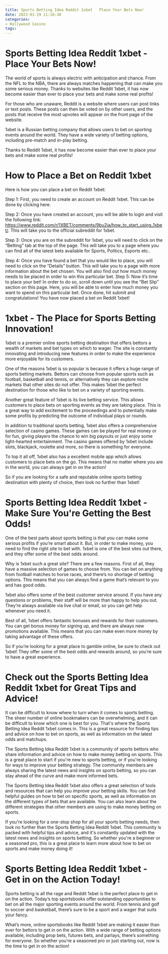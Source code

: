 ```yaml
---
title: Sports Betting Idea Reddit 1xbet   Place Your Bets Now!
date: 2023-01-29 11:16:30
categories:
- Hollywood Casino
tags:
---
```



#  Sports Betting Idea Reddit 1xbet - Place Your Bets Now!

The world of sports is always electric with anticipation and chance. From the NFL to the NBA, there are always matches happening that can make you some serious money. Thanks to websites like Reddit 1xbet, it has now become easier than ever to place your bets and make some real profits!

For those who are unaware, Reddit is a website where users can post links or text posts. These posts can then be voted on by other users, and the posts that receive the most upvotes will appear on the front page of the website.

1xbet is a Russian betting company that allows users to bet on sporting events around the world. They have a wide variety of betting options, including pre-match and in-play betting.

Thanks to Reddit 1xbet, it has now become easier than ever to place your bets and make some real profits!

# How to Place a Bet on Reddit 1xbet

Here is how you can place a bet on Reddit 1xbet:

Step 1: First, you need to create an account on Reddit 1xbet. This can be done by clicking here.

Step 2: Once you have created an account, you will be able to login and visit the following link: https://www.reddit.com/r/1XBET/comments/9bu2ia/how_to_start_using_1xbet/. This will take you to the official subreddit for 1xbet.

Step 3: Once you are on the subreddit for 1xbet, you will need to click on the “Betting” tab at the top of the page. This will take you to a page where you can find all of the latest bets available for Sports, Politics, Esports etc..







 

 

  Step 4: Once you have found a bet that you would like to place, you will need to click on the “Details” button. This will take you to a page with more information about the bet chosen. You will also find out how much money needs to be placed in order to win this particular bet.  Step 5: Now it’s time to place your bet! In order to do so, scroll down until you see the “Bet Slip” section on this page. Here, you will be able to enter how much money you want to spend on this particular bet. Once done, hit submit and congratulations! You have now placed a bet on Reddit 1xbet!

#  1xbet - The Place for Sports Betting Innovation!

1xbet is a premier online sports betting destination that offers bettors a wealth of markets and bet types on which to wager. The site is constantly innovating and introducing new features in order to make the experience more enjoyable for its customers.

One of the reasons 1xbet is so popular is because it offers a huge range of sports betting markets. Bettors can choose from popular sports such as football, basketball and tennis, or alternatively they can explore niche markets that other sites do not offer. This makes 1xbet the perfect destination for those who like to bet on a variety of sporting events.

Another great feature of 1xbet is its live betting service. This allows customers to place bets on sporting events as they are taking place. This is a great way to add excitement to the proceedings and to potentially make some profits by predicting the outcome of individual plays or rounds.

In addition to traditional sports betting, 1xbet also offers a comprehensive selection of casino games. These games can be played for real money or for fun, giving players the chance to win big payouts or just enjoy some light-hearted entertainment. The casino games offered by 1xbet include slots, blackjack, roulette and more, so there is something for everyone.

To top it all off, 1xbet also has a excellent mobile app which allows customers to place bets on the go. This means that no matter where you are in the world, you can always get in on the action!

So if you are looking for a safe and reputable online sports betting destination with plenty of choice, then look no further than 1xbet!

#  Sports Betting Idea Reddit 1xbet - Make Sure You're Getting the Best Odds!

One of the best parts about sports betting is that you can make some serious profits if you’re smart about it. But, in order to make money, you need to find the right site to bet with. 1xbet is one of the best sites out there, and they offer some of the best odds around.

Why is 1xbet such a great site? There are a few reasons. First of all, they have a massive selection of games to choose from. You can bet on anything from football matches to horse races, and there’s no shortage of betting options. This means that you can always find a game that’s relevant to you and has good odds.

1xbet also offers some of the best customer service around. If you have any questions or problems, their staff will be more than happy to help you out. They’re always available via live chat or email, so you can get help whenever you need it.

Best of all, 1xbet offers fantastic bonuses and rewards for their customers. You can get bonus money for signing up, and there are always new promotions available. This means that you can make even more money by taking advantage of these offers.

So if you’re looking for a great place to gamble online, be sure to check out 1xbet! They offer some of the best odds and rewards around, so you’re sure to have a great experience.

#  Check out the Sports Betting Idea Reddit 1xbet for Great Tips and Advice!

It can be difficult to know where to turn when it comes to sports betting. The sheer number of online bookmakers can be overwhelming, and it can be difficult to know which one is best for you. That's where the Sports Betting Idea Reddit 1xbet comes in. This is a great resource for finding tips and advice on how to bet on sports, as well as information on the latest odds and matchups.

The Sports Betting Idea Reddit 1xbet is a community of sports bettors who share information and advice on how to make money betting on sports. This is a great place to start if you're new to sports betting, or if you're looking for ways to improve your betting strategy. The community members are always sharing the latest news and insights on sports betting, so you can stay ahead of the curve and make more informed bets.

The Sports Betting Idea Reddit 1xbet also offers a great selection of tools and resources that can help you improve your betting skills. You can find helpful guides on how to bet on specific sports, as well as information on the different types of bets that are available. You can also learn about the different strategies that other members are using to make money betting on sports.

If you're looking for a one-stop shop for all your sports betting needs, then look no further than the Sports Betting Idea Reddit 1xbet. This community is packed with helpful tips and advice, and it's constantly updated with the latest news and insights on sports betting. So whether you're a beginner or a seasoned pro, this is a great place to learn more about how to bet on sports and make money doing it!

#  Sports Betting Idea Reddit 1xbet - Get in on the Action Today!

Sports betting is all the rage and Reddit 1xbet is the perfect place to get in on the action. Today’s top sportsbooks offer outstanding opportunities to bet on all the major sporting events around the world. From tennis and golf to soccer and basketball, there’s sure to be a sport and a wager that suits your fancy.

What’s more, online sportsbooks like Reddit 1xbet are making it easier than ever for bettors to get in on the action. With a wide range of betting options available, including prop bets, futures bets, and parlays, there’s something for everyone. So whether you’re a seasoned pro or just starting out, now is the time to get in on the action!